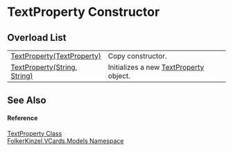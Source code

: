 # TextProperty Constructor


## Overload List
<table>
<tr>
<td><a href="d1b325dd-8cef-1b87-9e17-d19966ef1d33.md">TextProperty(TextProperty)</a></td>
<td>Copy constructor.</td></tr>
<tr>
<td><a href="d9f81834-85f1-8800-515f-42b22689496f.md">TextProperty(String, String)</a></td>
<td>Initializes a new <a href="27f474f1-d496-3582-a707-2518da27485f.md">TextProperty</a> object.</td></tr>
</table>

## See Also


#### Reference
<a href="27f474f1-d496-3582-a707-2518da27485f.md">TextProperty Class</a>  
<a href="10623553-9342-5b8f-9df4-6e7d1075f3df.md">FolkerKinzel.VCards.Models Namespace</a>  
